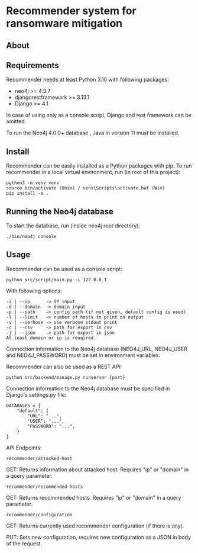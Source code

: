 # Recommender system for ransomware mitigation

## About


## Requirements
Recommender needs at least Python 3.10 with following packages:
- neo4j >= 4.3.7
- djangorestframework >= 3.13.1 
- Django >= 4.1

In case of using only as a console script, Django and rest framework can 
be omitted.

To run the Neo4j 4.0.0+ database , Java in version 11 must be installed.

## Install 
Recommender can be easily installed as a Python packages with pip. 
To run recommender in a local virtual environment, run (in root of this project):

    python3 -m venv venv
    source bin/activate (Unix) / venv\Scripts\activate.bat (Win)
    pip install -e .


## Running the Neo4j database
To start the database, run (inside neo4j root directory):
    
    ./bin/neo4j console

## Usage
Recommender can be used as a console script:

    python src/script/main.py -i 127.0.0.1

With following options:

    -i | --ip      -> IP input
    -d | --domain  -> domain input
    -p | --path    –> config path (if not given, default config is used)
    -l | --limit   –> number of hosts to print on output
    -v | --verbose -> use verbose stdout print
    -c | --csv     -> path for export in csv
    -j | --json    –> path for export in json
    At least domain or ip is reuqired.

Connection information to the Neo4j database (NEO4J_URL, NEO4J_USER and NEO4J_PASSWORD) 
must be set in environment variables.

Recommender can also be used as a REST API:

    python src/backend/manage.py runserver {port}

Connection information to the Neo4j database must be specified in Django's settings.py file:

    DATABASES = {
        "default": {
            "URL": "...",
            "USER": "...",
            "PASSWORD": "...",
        }
    }

API Endpoints:

    recommender/attacked-host

GET: Returns information about attacked host. Requires "ip" or "domain" in a query parameter.
    
    recommender/recommended-hosts

GET: Returns recommended hosts. Requires "ip" or "domain" in a query parameter.
    
    recommender/configuration
 
GET: Returns currently used recommender configuration (if there is any).

PUT: Sets new configuration, requires new configuration as a JSON in body of the request.
